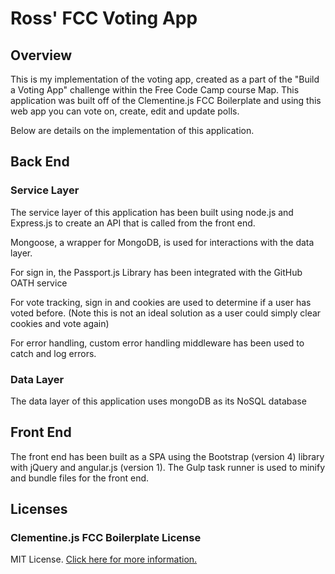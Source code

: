 # Ross' FCC Voting App

## Overview

This is my implementation of the voting app, created as a part of the "Build a Voting App" challenge within the Free Code Camp course Map. This application was built off of the Clementine.js FCC Boilerplate and using this web app you can vote on, create, edit and update polls.

Below are details on the implementation of this application.

## Back End

### Service Layer

The service layer of this application has been built using node.js and Express.js to create an API that is called from the front end.

Mongoose, a wrapper for MongoDB, is used for interactions with the data layer.

For sign in, the Passport.js Library has been integrated with the GitHub OATH service

For vote tracking, sign in and cookies are used to determine if a user has voted before. (Note this is not an ideal solution as a user could simply clear cookies and vote again)

For error handling, custom error handling middleware has been used to catch and log errors.

### Data Layer

The data layer of this application uses mongoDB as its NoSQL database

## Front End

The front end has been built as a SPA using the Bootstrap (version 4) library with jQuery and angular.js (version 1). The Gulp task runner is used to minify and bundle files for the front end.

## Licenses

### Clementine.js FCC Boilerplate License

MIT License. [Click here for more information.](LICENSE.md)
